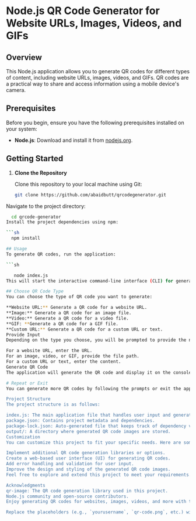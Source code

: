 # Node.js QR Code Generator for Website URLs, Images, Videos, and GIFs

## Overview

This Node.js application allows you to generate QR codes for different types of content, including website URLs, images, videos, and GIFs. QR codes are a practical way to share and access information using a mobile device's camera.

## Prerequisites

Before you begin, ensure you have the following prerequisites installed on your system:

- **Node.js**: Download and install it from [nodejs.org](https://nodejs.org/).

## Getting Started

1. **Clone the Repository**

   Clone this repository to your local machine using Git:

   ```sh
   git clone https://github.com/abaidbutt/qrcodegenerator.git

Navigate to the project directory:

   ```sh
     cd qrcode-generator
Install the project dependencies using npm:

   ```sh
     npm install

## Usage
To generate QR codes, run the application:

   ```sh

      node index.js
This will start the interactive command-line interface (CLI) for generating QR codes.

## Choose QR Code Type
You can choose the type of QR code you want to generate:

**Website URL:** Generate a QR code for a website URL.
**Image:** Generate a QR code for an image file.
**Video:** Generate a QR code for a video file.
**GIF: **Generate a QR code for a GIF file.
**Custom URL:** Generate a QR code for a custom URL or text.
Provide Input
Depending on the type you choose, you will be prompted to provide the necessary input. For example:

For a website URL, enter the URL.
For an image, video, or GIF, provide the file path.
For a custom URL or text, enter the content.
Generate QR Code
The application will generate the QR code and display it on the console. You can also find the generated QR code image in the output/ directory.

# Repeat or Exit
You can generate more QR codes by following the prompts or exit the application when you're done.

Project Structure
The project structure is as follows:

index.js: The main application file that handles user input and generates QR codes.
package.json: Contains project metadata and dependencies.
package-lock.json: Auto-generated file that keeps track of dependency versions.
output/: A directory where generated QR code images are stored.
Customization
You can customize this project to fit your specific needs. Here are some ideas for enhancements:

Implement additional QR code generation libraries or options.
Create a web-based user interface (UI) for generating QR codes.
Add error handling and validation for user input.
Improve the design and styling of the generated QR code images.
Feel free to explore and extend this project to meet your requirements.

Acknowledgments
qr-image: The QR code generation library used in this project.
Node.js community and open-source contributors.
Enjoy generating QR codes for websites, images, videos, and more with this Node.js QR code generator!

Replace the placeholders (e.g., `yourusername`, `qr-code.png`, etc.) with your actual information and project details. 





